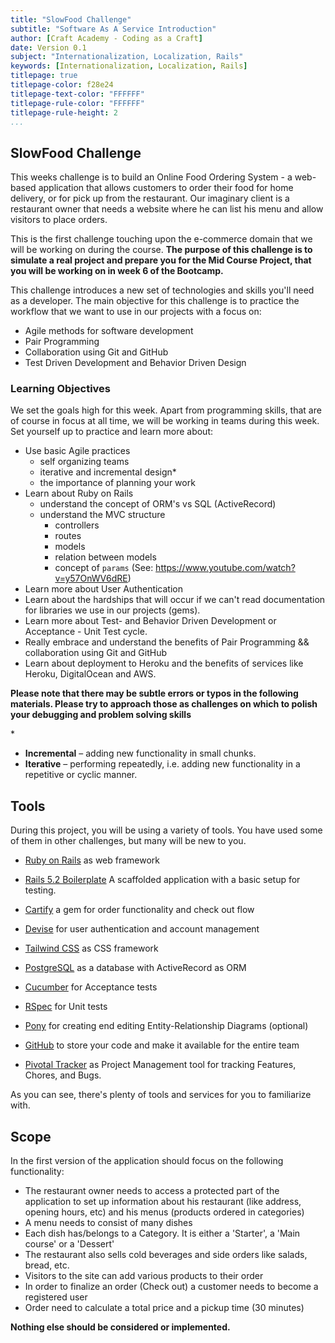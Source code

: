 ```yaml
---
title: "SlowFood Challenge"
subtitle: "Software As A Service Introduction"
author: [Craft Academy - Coding as a Craft]
date: Version 0.1
subject: "Internationalization, Localization, Rails"
keywords: [Internationalization, Localization, Rails]
titlepage: true
titlepage-color: f28e24
titlepage-text-color: "FFFFFF"
titlepage-rule-color: "FFFFFF"
titlepage-rule-height: 2
...
```


## SlowFood Challenge

This weeks challenge is to build an Online Food Ordering System - a web-based application that allows customers to order their food for home delivery, or for pick up from the restaurant. Our imaginary client is a restaurant owner that needs a website where he can list his menu and allow visitors to place orders. 

This is the first challenge touching upon the e-commerce domain that we will be working on during the course. **The purpose of this challenge is to simulate a real project and prepare you for the Mid Course Project, that you will be working on in week 6 of the Bootcamp.**

This challenge introduces a new set of technologies and skills you'll need as a developer. The main objective for this challenge is to practice the workflow that we want to use in our projects with a focus on:

* Agile methods for software development
* Pair Programming
* Collaboration using Git and GitHub
* Test Driven Development and Behavior Driven Design


### Learning Objectives
We set the goals high for this week. Apart from programming skills, that are of course in focus at all time, we will be working in teams during this week. Set yourself up to practice and learn more about:

* Use basic Agile practices
  - self organizing teams
  - iterative and incremental design*
  - the importance of planning your work
* Learn about Ruby on Rails
  - understand the concept of ORM's vs SQL (ActiveRecord)
  - understand the MVC structure
    - controllers
    - routes
    - models
    - relation between models
    - concept of `params` (See: https://www.youtube.com/watch?v=y57OnWV6dRE)
* Learn more about User Authentication
* Learn about the hardships that will occur if we can't read documentation for libraries we use in our projects (gems).
* Learn more about Test- and Behavior Driven Development or Acceptance - Unit Test cycle.
* Really embrace and understand the benefits of Pair Programming && collaboration using Git and GitHub
* Learn about deployment to Heroku and the benefits of services like Heroku, DigitalOcean and AWS.

**Please note that there may be subtle errors or typos in the following materials. Please try to approach those as challenges on which to polish your debugging and problem solving skills**

\*
- **Incremental** – adding new functionality in small chunks.
- **Iterative** – performing repeatedly, i.e. adding new functionality in a repetitive or cyclic manner.

## Tools
During this project, you will be using a variety of tools. You have used some of them in other challenges, but many will be new to you.

* [Ruby on Rails](https://rubyonrails.org/) as web framework
* [Rails 5.2 Boilerplate](https://github.com/CraftAcademy/boilerplate) A scaffolded application with a basic setup for testing.
* [Cartify](https://github.com/CraftAcademy/cartify) a gem for order functionality and check out flow 
* [Devise](https://github.com/plataformatec/devise) for user authentication and account management
* [Tailwind CSS](https://tailwindcss.com/) as CSS framework
* [PostgreSQL](http://www.postgresql.org/) as a database with ActiveRecord as ORM

* [Cucumber](https://cucumber.io/) for Acceptance tests
* [RSpec](http://rspec.info/) for Unit tests
* [Pony](https://editor.ponyorm.com/) for creating end editing Entity-Relationship Diagrams (optional)
* [GitHub](https://github.com/) to store your code and make it available for the entire team
* [Pivotal Tracker](https://www.pivotaltracker.com/) as Project Management tool for tracking Features, Chores, and Bugs.

As you can see, there's plenty of tools and services for you to familiarize with.

## Scope

In the first version of the application should focus on the following functionality:

* The restaurant owner needs to access a protected part of the application to set up information about his restaurant (like address, opening hours, etc) and his menus (products ordered in categories)
* A menu needs to consist of many dishes
* Each dish has/belongs to a Category. It is either a 'Starter', a 'Main course' or a 'Dessert'
* The restaurant also sells cold beverages and side orders like salads, bread, etc.
* Visitors to the site can add various products to their order
* In order to finalize an order (Check out) a customer needs to become a registered user
* Order need to calculate a total price and a pickup time (30 minutes)

**Nothing else should be considered or implemented.**




 






